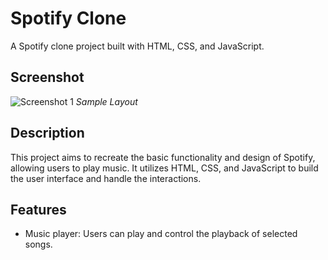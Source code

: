 # Spotify Clone

A Spotify clone project built with HTML, CSS, and JavaScript.

## Screenshot

![Screenshot 1](https://github.com/namdevkashish/Spotify-Clone/blob/main/Layout.png?raw=true)
*Sample Layout*

## Description

This project aims to recreate the basic functionality and design of Spotify, allowing users to play music. It utilizes HTML, CSS, and JavaScript to build the user interface and handle the interactions.

## Features

- Music player: Users can play and control the playback of selected songs.
